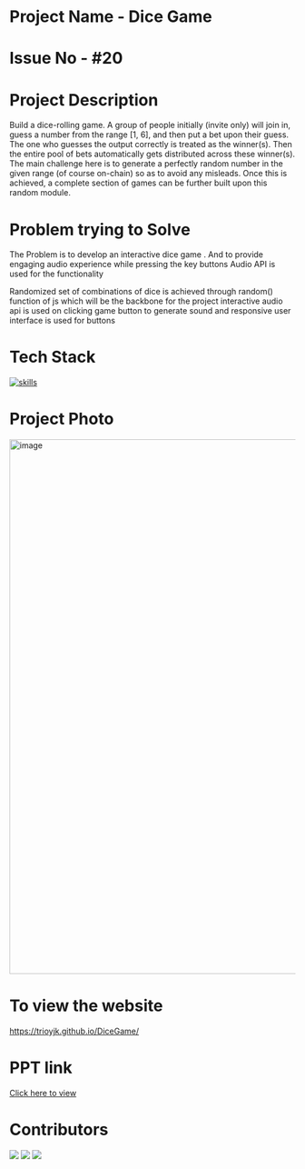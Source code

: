 # Project Name - Dice Game
# Issue No -  #20
# Project Description
Build a dice-rolling game. A group of people initially (invite only) will join in, guess a number from the range
[1, 6], and then put a bet upon their guess. The one who guesses the output correctly is treated as the
winner(s). Then the entire pool of bets automatically gets distributed across these winner(s). The main
challenge here is to generate a perfectly random number in the given range (of course on-chain) so as to
avoid any misleads. Once this is achieved, a complete section of games can be further built upon this
random module.

# Problem trying to Solve
The Problem is to develop an interactive dice game . And to provide engaging audio experience while pressing the key buttons Audio API is used for the functionality
 
Randomized set of combinations of dice is achieved through random() function of js which will be the backbone for the project
interactive audio api is used on clicking game button to generate sound and responsive user interface is used for buttons

# Tech Stack
[![skills](https://skillicons.dev/icons?i=html,css,js&perline=5)](https://skillicons.dev)

# Project Photo

<img width="941" alt="image" src="https://github.com/TRIOYJK/DiceGame/assets/82363361/a4f1b54a-2515-4780-a8ad-caac68386700">

# To view the website

https://trioyjk.github.io/DiceGame/

# PPT link

[Click here to view ](https://github.com/Yasaswini25/DiceGame/blob/312b3e90c711b84c56e6df1a86a7a8fea6df2808/wepik-rolling-the-dice-exploring-the-exciting-world-of-web-development-dice-game-2023082315141268dz.pdf)

# Contributors

[![](https://github.com/Yasaswini25.png?size=50)](https://github.com/Yasaswini25) [![](https://github.com/JayanthReddyG.png?size=50)](https://github.com/JayanthReddyG) [![](https://github.com/komalreddy3.png?size=50)](https://github.com/komalreddy3)


